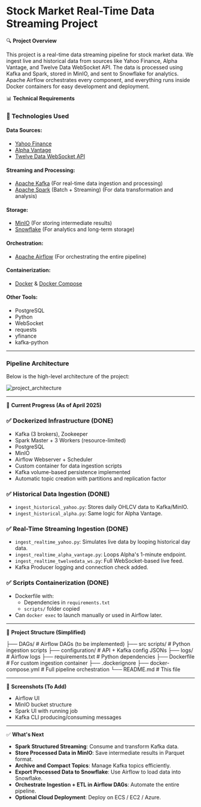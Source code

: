 # Stock Market Real-Time Data Streaming Project

🔍 **Project Overview**

This project is a real-time data streaming pipeline for stock market data. We ingest live and historical data from sources like Yahoo Finance, Alpha Vantage, and Twelve Data WebSocket API. The data is processed using Kafka and Spark, stored in MinIO, and sent to Snowflake for analytics. Apache Airflow orchestrates every component, and everything runs inside Docker containers for easy development and deployment.

📊 **Technical Requirements**

### 🧰 Technologies Used

#### **Data Sources**:
- [Yahoo Finance](https://finance.yahoo.com/)
- [Alpha Vantage](https://www.alphavantage.co/)
- [Twelve Data WebSocket API](https://twelvedata.com/)

#### **Streaming and Processing**:
- [Apache Kafka](https://kafka.apache.org/) (For real-time data ingestion and processing)
- [Apache Spark](https://spark.apache.org/) (Batch + Streaming) (For data transformation and analysis)

#### **Storage**:
- [MinIO](https://min.io/) (For storing intermediate results)
- [Snowflake](https://www.snowflake.com/) (For analytics and long-term storage)

#### **Orchestration**:
- [Apache Airflow](https://airflow.apache.org/) (For orchestrating the entire pipeline)

#### **Containerization**:
- [Docker](https://www.docker.com/) & [Docker Compose](https://docs.docker.com/compose/)

#### **Other Tools**:
- PostgreSQL
- Python
- WebSocket
- requests
- yfinance
- kafka-python

---


### Pipeline Architecture

Below is the high-level architecture of the project:

![project_architecture](https://github.com/user-attachments/assets/1f247bbd-1bf2-4856-8955-c7cfc42c829a)


---

🚀 **Current Progress (As of April 2025)**

### ✅ Dockerized Infrastructure (DONE)
- Kafka (3 brokers), Zookeeper
- Spark Master + 3 Workers (resource-limited)
- PostgreSQL
- MinIO
- Airflow Webserver + Scheduler
- Custom container for data ingestion scripts
- Kafka volume-based persistence implemented
- Automatic topic creation with partitions and replication factor

### ✅ Historical Data Ingestion (DONE)
- `ingest_historical_yahoo.py`: Stores daily OHLCV data to Kafka/MinIO.
- `ingest_historical_alpha.py`: Same logic for Alpha Vantage.

### ✅ Real-Time Streaming Ingestion (DONE)
- `ingest_realtime_yahoo.py`: Simulates live data by looping historical day data.
- `ingest_realtime_alpha_vantage.py`: Loops Alpha's 1-minute endpoint.
- `ingest_realtime_twelvedata_ws.py`: Full WebSocket-based live feed.
- Kafka Producer logging and connection check added.

### ✅ Scripts Containerization (DONE)
- Dockerfile with:
  - Dependencies in `requirements.txt`
  - `scripts/` folder copied
- Can `docker exec` to launch manually or used in Airflow later.

---

📆 **Project Structure (Simplified)**

├── DAGs/ # Airflow DAGs (to be implemented)
├── src scripts/ # Python ingestion scripts
├── configuration/ # API + Kafka config JSONs
├── logs/ # Airflow logs
├── requirements.txt # Python dependencies
├── Dockerfile # For custom ingestion container
├── .dockerignore
├── docker-compose.yml # Full pipeline orchestration
└── README.md # This file


---

🔎 **Screenshots (To Add)**
- Airflow UI
- MinIO bucket structure
- Spark UI with running job
- Kafka CLI producing/consuming messages

---

✅ **What's Next**

- **Spark Structured Streaming**: Consume and transform Kafka data.
- **Store Processed Data in MinIO**: Save intermediate results in Parquet format.
- **Archive and Compact Topics**: Manage Kafka topics efficiently.
- **Export Processed Data to Snowflake**: Use Airflow to load data into Snowflake.
- **Orchestrate Ingestion + ETL in Airflow DAGs**: Automate the entire pipeline.
- **Optional Cloud Deployment**: Deploy on ECS / EC2 / Azure.
